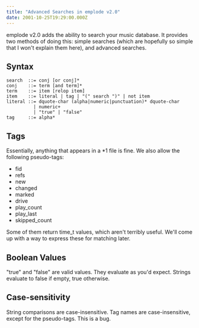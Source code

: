 ```yaml
---
title: "Advanced Searches in emplode v2.0"
date: 2001-10-25T19:29:00.000Z
---
```

emplode v2.0 adds the ability to search your music database. It provides two methods of doing this: simple searches (which are hopefully so simple that I won't explain them here), and advanced searches.

## Syntax

```
search  ::= conj [or conj]*
conj    ::= term [and term]*
term    ::= item [relop item]
item    ::= literal | tag | "(" search ")" | not item
literal ::= dquote-char (alpha|numeric|punctuation)* dquote-char
          | numeric+
          | "true" | "false"
tag     ::= alpha*
```

## Tags

Essentially, anything that appears in a *1 file is fine. We also allow the following pseudo-tags:

* fid
* refs
* new
* changed
* marked
* drive
* play_count
* play_last
* skipped_count

Some of them return time_t values, which aren't terribly useful. We'll come up with a way to express these for matching later.

## Boolean Values

"true" and "false" are valid values. They evaluate as you'd expect. Strings evaluate to false if empty, true otherwise.

## Case-sensitivity

String comparisons are case-insensitive. Tag names are case-insensitive, except for the pseudo-tags. This is a bug.
